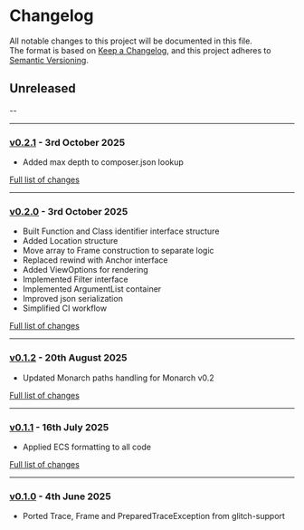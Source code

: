 # Changelog

All notable changes to this project will be documented in this file.<br>
The format is based on [Keep a Changelog](https://keepachangelog.com/en/1.0.0/),
and this project adheres to [Semantic Versioning](https://semver.org/spec/v2.0.0.html).

## Unreleased
--

---

### [v0.2.1](https://github.com/decodelabs/remnant/commits/v0.2.1) - 3rd October 2025

- Added max depth to composer.json lookup

[Full list of changes](https://github.com/decodelabs/remnant/compare/v0.2.0...v0.2.1)

---

### [v0.2.0](https://github.com/decodelabs/remnant/commits/v0.2.0) - 3rd October 2025

- Built Function and Class identifier interface structure
- Added Location structure
- Move array to Frame construction to separate logic
- Replaced rewind with Anchor interface
- Added ViewOptions for rendering
- Implemented Filter interface
- Implemented ArgumentList container
- Improved json serialization
- Simplified CI workflow

[Full list of changes](https://github.com/decodelabs/remnant/compare/v0.1.2...v0.2.0)

---

### [v0.1.2](https://github.com/decodelabs/remnant/commits/v0.1.2) - 20th August 2025

- Updated Monarch paths handling for Monarch v0.2

[Full list of changes](https://github.com/decodelabs/remnant/compare/v0.1.1...v0.1.2)

---

### [v0.1.1](https://github.com/decodelabs/remnant/commits/v0.1.1) - 16th July 2025

- Applied ECS formatting to all code

[Full list of changes](https://github.com/decodelabs/remnant/compare/v0.1.0...v0.1.1)

---

### [v0.1.0](https://github.com/decodelabs/remnant/commits/v0.1.0) - 4th June 2025

- Ported Trace, Frame and PreparedTraceException from glitch-support
